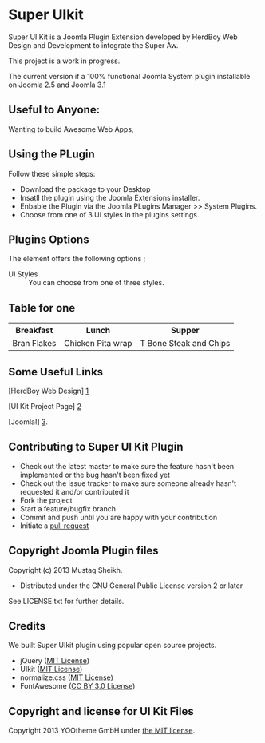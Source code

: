 Super UIkit
==========

Super UI Kit is a Joomla Plugin Extension developed by HerdBoy Web Design and Development to integrate the Super Aw.

This project is a work in progress. 

The current version if a 100% functional Joomla System plugin installable on Joomla 2.5 and Joomla 3.1


Useful to Anyone:
----------------

Wanting to build Awesome Web Apps,

Using the PLugin
-----------------

Follow these simple steps:

* Download the package to your Desktop
* Insatll the plugin using the Joomla Extensions installer.
* Enbable the Plugin via the Joomla PLugins Manager  >>  System Plugins.
* Choose from one of 3 UI styles in the plugins settings..


Plugins Options
---------------

The element offers the following options ;

<dl>
  <dt>UI Styles</dt>
  <dd>You can choose from one of three styles.</dd>
</dl>

Table for one
-------------

<table>
  <tr>
    <th>Breakfast</th><th>Lunch</th><th>Supper</th>
  </tr>
  <tr>
    <td>Bran Flakes</td><td>Chicken Pita wrap</td><td>T Bone Steak and Chips</td>
  </tr>
</table>

Some Useful Links
--------------------

[HerdBoy Web Design] [1]

[UI Kit Project Page] [2]

[Joomla!] [3].

  [1]: http://herdboy.com/        "HerdBoy Web Design"
  [2]: http://www.getuikit.com/  "UI Kit Project Page"
  [3]: http://joomla.org/    "Joomla!"
  
Contributing to Super UI Kit Plugin
-----------------------------------------

* Check out the latest master to make sure the feature hasn't been implemented or the bug hasn't been fixed yet
* Check out the issue tracker to make sure someone already hasn't requested it and/or contributed it
* Fork the project
* Start a feature/bugfix branch
* Commit and push until you are happy with your contribution
* Initiate a [pull request](https://help.github.com/articles/using-pull-requests)


Copyright Joomla Plugin files
-----------------------------

Copyright (c) 2013 Mustaq Sheikh.

* Distributed under the GNU General Public License version 2 or later

See LICENSE.txt for further details. 

## Credits

We built Super UIkit plugin using popular open source projects.

* jQuery ([MIT License](http://opensource.org/licenses/MIT))
* UIkit ([MIT License](https://github.com/uikit/uikit))
* normalize.css ([MIT License](http://opensource.org/licenses/MIT))
* FontAwesome ([CC BY 3.0 License](http://creativecommons.org/licenses/by/3.0/))

## Copyright and license for UI Kit Files

Copyright 2013 YOOtheme GmbH under [the MIT license](LICENSE.md).
